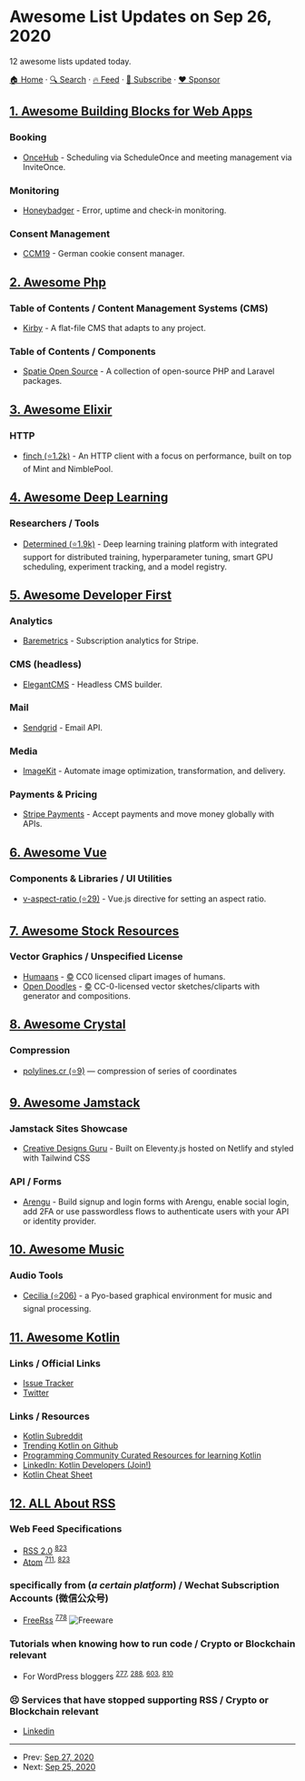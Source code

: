 # Awesome List Updates on Sep 26, 2020

12 awesome lists updated today.

[🏠 Home](/README.md) · [🔍 Search](https://www.trackawesomelist.com/search/) · [🔥 Feed](https://www.trackawesomelist.com/rss.xml) · [📮 Subscribe](https://trackawesomelist.us17.list-manage.com/subscribe?u=d2f0117aa829c83a63ec63c2f&id=36a103854c) · [❤️  Sponsor](https://github.com/sponsors/theowenyoung)



## [1. Awesome Building Blocks for Web Apps](/content/componently-com/awesome-building-blocks-for-web-apps/README.md)

### Booking

*   [OnceHub](https://www.oncehub.com/) - Scheduling via ScheduleOnce and meeting management via InviteOnce.

### Monitoring

*   [Honeybadger](https://www.honeybadger.io/) - Error, uptime and check-in monitoring.

### Consent Management

*   [CCM19](https://www.ccm19.de/) - German cookie consent manager.

## [2. Awesome Php](/content/ziadoz/awesome-php/README.md)

### Table of Contents / Content Management Systems (CMS)

*   [Kirby](https://getkirby.com/) - A flat-file CMS that adapts to any project.

### Table of Contents / Components

*   [Spatie Open Source](https://spatie.be/open-source) - A collection of open-source PHP and Laravel packages.

## [3. Awesome Elixir](/content/h4cc/awesome-elixir/README.md)

### HTTP

*   [finch (⭐1.2k)](https://github.com/keathley/finch) - An HTTP client with a focus on performance, built on top of Mint and NimblePool.

## [4. Awesome Deep Learning](/content/ChristosChristofidis/awesome-deep-learning/README.md)

### Researchers / Tools

*   [Determined (⭐1.9k)](https://github.com/determined-ai/determined) - Deep learning training platform with integrated support for distributed training, hyperparameter tuning, smart GPU scheduling, experiment tracking, and a model registry.

## [5. Awesome Developer First](/content/agamm/awesome-developer-first/README.md)

### Analytics

*   [Baremetrics](https://baremetrics.com/) - Subscription analytics for Stripe.

### CMS (headless)

*   [ElegantCMS](https://www.elegantcms.io/) - Headless CMS builder.

### Mail

*   [Sendgrid](https://sendgrid.com/) - Email API.

### Media

*   [ImageKit](https://imagekit.io/) - Automate image optimization, transformation, and delivery.

### Payments & Pricing

*   [Stripe Payments](https://stripe.com/payments) - Accept payments and move money globally with APIs.

## [6. Awesome Vue](/content/vuejs/awesome-vue/README.md)

### Components & Libraries / UI Utilities

*   [v-aspect-ratio (⭐29)](https://github.com/andrewvasilchuk/v-aspect-ratio) - Vue.js directive for setting an aspect ratio.

## [7. Awesome Stock Resources](/content/neutraltone/awesome-stock-resources/README.md)

### Vector Graphics / Unspecified License

*   [Humaans](https://www.humaaans.com/) - [:copyright:](https://creativecommons.org/share-your-work/public-domain/cc0/) CC0 licensed clipart images of humans.
*   [Open Doodles](https://www.opendoodles.com) - [:copyright:](http://creativecommons.org/publicdomain/zero/1.0/) CC-0-licensed vector sketches/cliparts with generator and compositions.

## [8. Awesome Crystal](/content/veelenga/awesome-crystal/README.md)

### Compression

*   [polylines.cr (⭐9)](https://github.com/BuonOmo/polylines.cr) — compression of series of coordinates

## [9. Awesome Jamstack](/content/automata/awesome-jamstack/README.md)

### Jamstack Sites Showcase

*   [Creative Designs Guru](https://creativedesignsguru.com) - Built on Eleventy.js hosted on Netlify and styled with Tailwind CSS

### API / Forms

*   [Arengu](https://www.arengu.com) - Build signup and login forms with Arengu, enable social login, add 2FA or use passwordless flows to authenticate users with your API or identity provider.

## [10. Awesome Music](/content/ciconia/awesome-music/README.md)

### Audio Tools

*   [Cecilia (⭐206)](https://github.com/belangeo/cecilia5) - a Pyo-based graphical environment for music and signal processing.

## [11. Awesome Kotlin](/content/KotlinBy/awesome-kotlin/README.md)

### Links / Official Links

*   [Issue Tracker](https://youtrack.jetbrains.com/issues/KT)
*   [Twitter](https://twitter.com/kotlin)

### Links / Resources

*   [Kotlin Subreddit](https://www.reddit.com/r/Kotlin/)
*   [Trending Kotlin on Github](https://github.com/trending?l=kotlin)
*   [Programming Community Curated Resources for learning Kotlin](https://hackr.io/tutorials/learn-kotlin)
*   [LinkedIn: Kotlin Developers (Join!)](https://www.linkedin.com/groups/7417237/profile)
*   [Kotlin Cheat Sheet](https://speakerdeck.com/agiuliani/kotlin-cheat-sheet)

## [12. ALL About RSS](/content/AboutRSS/ALL-about-RSS/README.md)

### Web Feed Specifications

*   [RSS 2.0](https://www.rssboard.org/rss-specification) <sup>[823](https://t.me/s/aboutrss/823)</sup>
*   [Atom](http://www.atomenabled.org/) <sup>[711](https://t.me/s/aboutrss/711), [823](https://t.me/s/aboutrss/823)</sup>

### specifically from (*a certain platform*) / Wechat Subscription Accounts (微信公众号)

*   [FreeRss](http://www.freerss.top/) <sup>[778](https://t.me/s/aboutrss/778)</sup> ![Freeware](https://github.com/AboutRSS/ALL-about-RSS/raw/master/media/icons8-one-free-16.png)

### Tutorials when knowing how to run code / Crypto or Blockchain relevant

*   For WordPress bloggers <sup>[277](https://t.me/s/aboutrss/277), [288](https://t.me/s/aboutrss/288), [603](https://t.me/s/aboutrss/603), [810](https://t.me/s/aboutrss/810)</sup>

### 😣 Services that have stopped supporting RSS / Crypto or Blockchain relevant

*   [Linkedin](https://thenextweb.com/insider/2013/12/13/linkedin-will-kill-rss-support-december-19/)

---

- Prev: [Sep 27, 2020](/content/2020/09/27/README.md)
- Next: [Sep 25, 2020](/content/2020/09/25/README.md)